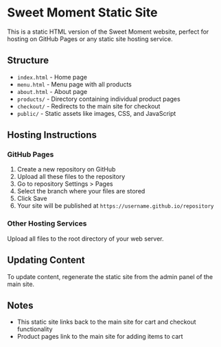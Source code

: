 # Sweet Moment Static Site

This is a static HTML version of the Sweet Moment website, perfect for hosting on GitHub Pages or any static site hosting service.

## Structure
- `index.html` - Home page
- `menu.html` - Menu page with all products
- `about.html` - About page
- `products/` - Directory containing individual product pages
- `checkout/` - Redirects to the main site for checkout
- `public/` - Static assets like images, CSS, and JavaScript

## Hosting Instructions

### GitHub Pages
1. Create a new repository on GitHub
2. Upload all these files to the repository
3. Go to repository Settings > Pages
4. Select the branch where your files are stored
5. Click Save
6. Your site will be published at `https://username.github.io/repository`

### Other Hosting Services
Upload all files to the root directory of your web server.

## Updating Content
To update content, regenerate the static site from the admin panel of the main site.

## Notes
- This static site links back to the main site for cart and checkout functionality
- Product pages link to the main site for adding items to cart
